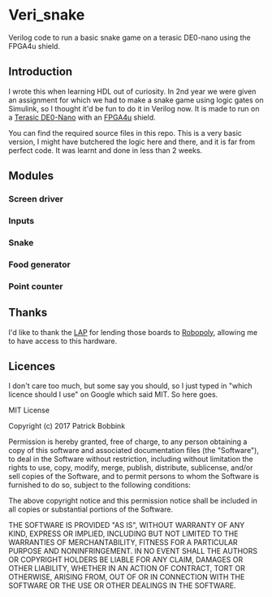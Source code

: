 # Veri_snake
Verilog code to run a basic snake game on a terasic DE0-nano using the FPGA4u shield.
## Introduction
I wrote this when learning HDL out of curiosity. In 2nd year we were given an assignment for which we had to make a snake game using logic gates on Simulink, so I thought it'd be fun to do it in Verilog now.
It is made to run on a [Terasic DE0-Nano][Terasic] with an [FPGA4u][FPGA4u] shield.

You can find the required source files in this repo.
This is a very basic version, I might have butchered the logic here and there, and it is far from perfect code. It was learnt and done in less than 2 weeks.

## Modules

### Screen driver


### Inputs


### Snake



### Food generator


### Point counter








## Thanks
I'd like to thank the [LAP][LAP] for lending those boards to [Robopoly][Robopoly], allowing me to have access to this hardware.


## Licences
I don't care too much, but some say you should, so I just typed in "which licence should I use" on Google which said MIT. So here goes.

MIT License

Copyright (c) 2017 Patrick Bobbink

Permission is hereby granted, free of charge, to any person obtaining a copy of this software and associated documentation files (the "Software"), to deal in the Software without restriction, including without limitation the rights to use, copy, modify, merge, publish, distribute, sublicense, and/or sell copies of the Software, and to permit persons to whom the Software is furnished to do so, subject to the following conditions:

The above copyright notice and this permission notice shall be included in all copies or substantial portions of the Software.

THE SOFTWARE IS PROVIDED "AS IS", WITHOUT WARRANTY OF ANY KIND, EXPRESS OR IMPLIED, INCLUDING BUT NOT LIMITED TO THE WARRANTIES OF MERCHANTABILITY, FITNESS FOR A PARTICULAR PURPOSE AND NONINFRINGEMENT. IN NO EVENT SHALL THE AUTHORS OR COPYRIGHT HOLDERS BE LIABLE FOR ANY CLAIM, DAMAGES OR OTHER LIABILITY, WHETHER IN AN ACTION OF CONTRACT, TORT OR OTHERWISE, ARISING FROM, OUT OF OR IN CONNECTION WITH THE SOFTWARE OR THE USE OR OTHER DEALINGS IN THE SOFTWARE. 



[MS5611]: http://www.te.com/commerce/DocumentDelivery/DDEController?Action=srchrtrv&DocNm=MS5611-01BA03&DocType=Data+Sheet&DocLang=English "MS5611"
[MPU-9250]: http://www.invensense.com/mems/gyro/nineaxis.html "MPU-9250"
[MPU-9150]: http://www.invensense.com/mems/gyro/nineaxis.html "MPU-9150"
[TLV70033DDCR]: http://www.ti.com/product/tlv70033 "TLV70033DDCR"
[atmega32u4]: http://www.atmel.ch/Images/doc7766.pdf "ATmega16U4/32U4 datasheet"
[FPGA4u]: https://fpga4u.epfl.ch "fpga4u"
[LAP]: https//lap.epfl.ch "LAP"
[Terasic]: https://www.terasic.com.tw/cgi-bin/page/archive.pl?CategoryNo=139&No=593 "Terasic"
[Robopoly]: https://robopoly.epfl.ch "Robopoly"
